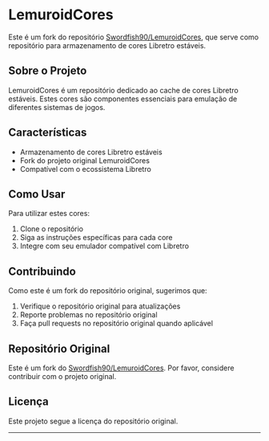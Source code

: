 # LemuroidCores

Este é um fork do repositório [Swordfish90/LemuroidCores](https://github.com/Swordfish90/LemuroidCores), que serve como repositório para armazenamento de cores Libretro estáveis.

## Sobre o Projeto

LemuroidCores é um repositório dedicado ao cache de cores Libretro estáveis. Estes cores são componentes essenciais para emulação de diferentes sistemas de jogos.

## Características

* Armazenamento de cores Libretro estáveis
* Fork do projeto original LemuroidCores
* Compatível com o ecossistema Libretro

## Como Usar

Para utilizar estes cores:

1. Clone o repositório
2. Siga as instruções específicas para cada core
3. Integre com seu emulador compatível com Libretro

## Contribuindo

Como este é um fork do repositório original, sugerimos que:

1. Verifique o repositório original para atualizações
2. Reporte problemas no repositório original
3. Faça pull requests no repositório original quando aplicável

## Repositório Original

Este é um fork do [Swordfish90/LemuroidCores](https://github.com/Swordfish90/LemuroidCores). Por favor, considere contribuir com o projeto original.

## Licença

Este projeto segue a licença do repositório original.

---
